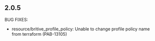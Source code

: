 ## 2.0.5

BUG FIXES:

* resource/britive_profile_policy: Unable to change profile policy name from terraform (PAB-13105)